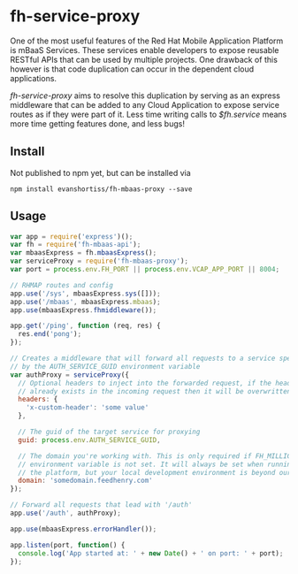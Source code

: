 fh-service-proxy
================

One of the most useful features of the Red Hat Mobile Application Platform is
mBaaS Services. These services enable developers to expose reusable RESTful
APIs that can be used by multiple projects. One drawback of this however is
that code duplication can occur in the dependent cloud applications.

_fh-service-proxy_ aims to resolve this duplication by serving as an express
middleware that can be added to any Cloud Application to expose service routes
as if they were part of it. Less time writing calls to _$fh.service_ means more
time getting features done, and less bugs!

## Install
Not published to npm yet, but can be installed via
```
npm install evanshortiss/fh-mbaas-proxy --save
```

## Usage

```js
var app = require('express')();
var fh = require('fh-mbaas-api');
var mbaasExpress = fh.mbaasExpress();
var serviceProxy = require('fh-mbaas-proxy');
var port = process.env.FH_PORT || process.env.VCAP_APP_PORT || 8004;

// RHMAP routes and config
app.use('/sys', mbaasExpress.sys([]));
app.use('/mbaas', mbaasExpress.mbaas);
app.use(mbaasExpress.fhmiddleware());

app.get('/ping', function (req, res) {
  res.end('pong');
});

// Creates a middleware that will forward all requests to a service specified
// by the AUTH_SERVICE_GUID environment variable
var authProxy = serviceProxy({
  // Optional headers to inject into the forwarded request, if the header
  // already exists in the incoming request then it will be overwritten
  headers: {
    'x-custom-header': 'some value'
  },

  // The guid of the target service for proxying
  guid: process.env.AUTH_SERVICE_GUID,

  // The domain you're working with. This is only required if FH_MILLICORE
  // environment variable is not set. It will always be set when running on
  // the platform, but your local development environment is beyond our control
  domain: 'somedomain.feedhenry.com'
});

// Forward all requests that lead with '/auth'
app.use('/auth', authProxy);

app.use(mbaasExpress.errorHandler());

app.listen(port, function() {
  console.log('App started at: ' + new Date() + ' on port: ' + port);
});
```
